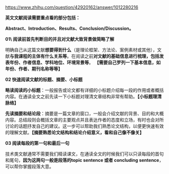 https://www.zhihu.com/question/42920162/answer/1012280216



**英文文献阅读需要重点看的部分包括：**

**Abstract、Introduction、Results、Conclusion/Discussion。**



**01\ 阅读前首先判断目的并且对文献大致背景做简略了解**

明确自己从这篇文献**想要得到什么**（是理论框架、方法论、案例素材或其他），文献**与我课程的主体有什么关系等**。在阅读之前**对文献的基础信息进行梳理，包括发表年份、作者信息、学科地位、环境背景等**。 **【需要自己罗列一下基本信息，如年份、作者、期刊名称等等】**



**02 快速阅读文献的标题、摘要、小标题**

**略读阅读的小标题**：一般报告或论文都有详细的小标题介绍每一段的作用或者概括内容。在通读全文之前先读一下小标题对理清文章结构非常有帮助。**【小标题理清脉络】**

**先读摘要和结论段**：摘要是一篇文章的窗口，一般会介绍文献的背景、目的和大概内容。总结段则会概括文章的主要观点并且表达作者的态度和立场，有时也会对所讨论的话题抒发自己的建议。这一步可以帮助我们熟悉论文结构，以便更快速有效的理解文献。**【摘要熟悉论文结构和结论介绍意义，看和自己像不像关】**

**03 阅读每段的第一句和最后一句**

技术类文献通常不需要我们精读课文，在通读全文的时候我们可以只读每段的首句和尾句，**因为这两句一般是段落的topic sentence 或者 concluding sentence**，可以帮你掌握段落大意。


